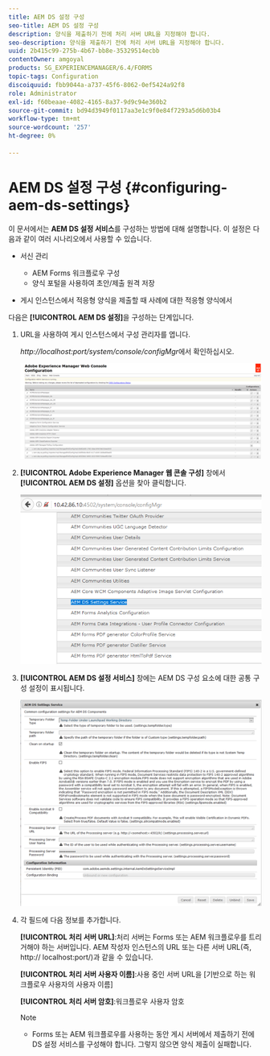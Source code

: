 ```yaml
---
title: AEM DS 설정 구성
seo-title: AEM DS 설정 구성
description: 양식을 제출하기 전에 처리 서버 URL을 지정해야 합니다.
seo-description: 양식을 제출하기 전에 처리 서버 URL을 지정해야 합니다.
uuid: 2b415c99-275b-4b67-bb8e-35329514ecbb
contentOwner: amgoyal
products: SG_EXPERIENCEMANAGER/6.4/FORMS
topic-tags: Configuration
discoiquuid: fbb9044a-a737-45f6-8062-0ef5424a92f8
role: Administrator
exl-id: f60beaae-4082-4165-8a37-9d9c94e360b2
source-git-commit: bd94d3949f0117aa3e1c9f0e84f7293a5d6b03b4
workflow-type: tm+mt
source-wordcount: '257'
ht-degree: 0%

---
```


# AEM DS 설정 구성 {#configuring-aem-ds-settings}

이 문서에서는 **AEM DS 설정 서비스**&#x200B;를 구성하는 방법에 대해 설명합니다. 이 설정은 다음과 같이 여러 시나리오에서 사용할 수 있습니다.

* 서신 관리

   * AEM Forms 워크플로우 구성
   * 양식 포털을 사용하여 초안/제출 원격 저장

* 게시 인스턴스에서 적응형 양식을 제출할 때 사례에 대한 적응형 양식에서

다음은 **[!UICONTROL AEM DS 설정]**&#x200B;을 구성하는 단계입니다.

1. URL을 사용하여 게시 인스턴스에서 구성 관리자를 엽니다.

   *http://localhost:port/system/console/configMgr*&#x200B;에서 확인하십시오.

   ![aem_web_configuration_console](assets/aem_web_configuration_console.png)

1. **[!UICONTROL Adobe Experience Manager 웹 콘솔 구성]** 창에서 **[!UICONTROL AEM DS 설정]** 옵션을 찾아 클릭합니다.

   ![ds_settings](assets/ds_settings.png)

1. **[!UICONTROL AEM DS 설정 서비스]** 창에는 AEM DS 구성 요소에 대한 공통 구성 설정이 표시됩니다.

   ![ds_settings_1](assets/ds_settings_1.png)

1. 각 필드에 다음 정보를 추가합니다.

   **[!UICONTROL 처리 서버 URL]**:처리 서버는 Forms 또는 AEM 워크플로우를 트리거해야 하는 서버입니다. AEM 작성자 인스턴스의 URL 또는 다른 서버 URL(즉, http:// localhost:port/)과 같을 수 있습니다.

   **[!UICONTROL 처리 서버 사용자 이름]**:사용 중인 서버 URL을  [기반으로 하는 워크플로우 사용자의 사용자 이름]

   **[!UICONTROL 처리 서버 암호]**:워크플로우 사용자 암호

   >[!NOTE]
   >
   >* Forms 또는 AEM 워크플로우를 사용하는 동안 게시 서버에서 제출하기 전에 DS 설정 서비스를 구성해야 합니다. 그렇지 않으면 양식 제출이 실패합니다.

